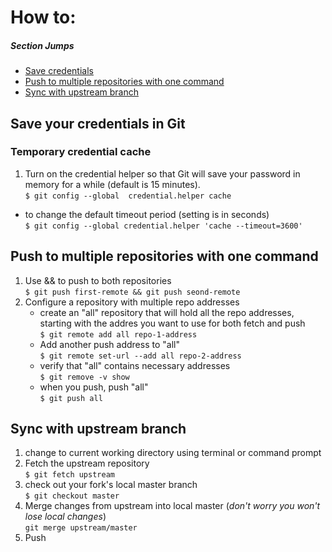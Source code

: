 # How to:
##### Section Jumps
* [Save credentials](##save_your_credentials_in_Git)
* [Push to multiple repositories with one command](##push_to_multiple_repositories_with_one_command)
* [Sync with upstream branch]()

## Save your credentials in Git
### Temporary credential cache
1. Turn on the credential helper so that Git will save your password in memory for a while (default is 15 minutes).</br>
```$ git config --global  credential.helper cache```
* to change the default timeout period (setting is in seconds)</br>
```$ git config --global credential.helper 'cache --timeout=3600'```

## Push to multiple repositories with one command
1. Use && to push to both repositories</br>
```$ git push first-remote && git push seond-remote ```
2. Configure a repository with multiple repo addresses
    * create an "all" repository that will hold all the repo addresses, starting with the addres you want to use for both fetch and push</br>
    ```$ git remote add all repo-1-address```
    * Add another push address to "all"</br>
    ```$ git remote set-url --add all repo-2-address```
    * verify that "all" contains necessary addresses</br>
    ```$ git remove -v show```
    * when you push, push "all"</br>
    ```$ git push all```

## Sync with upstream branch
1. change to current working directory using terminal or command prompt
2. Fetch the upstream repository</br>
```$ git fetch upstream```
3. check out your fork's local master branch</br>
```$ git checkout master```
4. Merge changes from upstream into local master (*don't worry you won't lose local changes*)</br>
```git merge upstream/master```
5. Push

